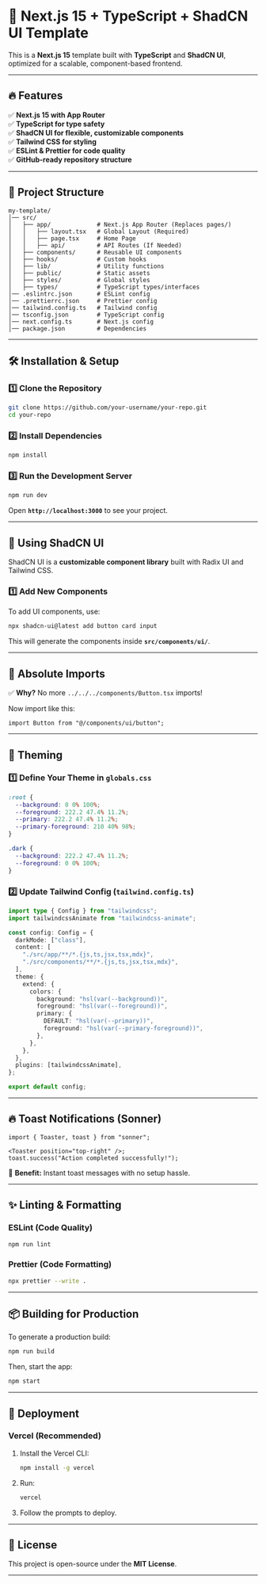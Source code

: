 # 🚀 Next.js 15 + TypeScript + ShadCN UI Template

This is a **Next.js 15** template built with **TypeScript** and **ShadCN UI**, optimized for a scalable, component-based frontend.

---

## 🔥 Features
✅ **Next.js 15 with App Router**  
✅ **TypeScript for type safety**  
✅ **ShadCN UI for flexible, customizable components**  
✅ **Tailwind CSS for styling**  
✅ **ESLint & Prettier for code quality**  
✅ **GitHub-ready repository structure**  

---

## 📂 Project Structure
```
my-template/
│── src/
│   ├── app/             # Next.js App Router (Replaces pages/)
│   │   ├── layout.tsx   # Global Layout (Required)
│   │   ├── page.tsx     # Home Page
│   │   ├── api/         # API Routes (If Needed)
│   ├── components/      # Reusable UI components
│   ├── hooks/           # Custom hooks
│   ├── lib/             # Utility functions
│   ├── public/          # Static assets
│   ├── styles/          # Global styles
│   ├── types/           # TypeScript types/interfaces
│── .eslintrc.json       # ESLint config
│── .prettierrc.json     # Prettier config
│── tailwind.config.ts   # Tailwind config
│── tsconfig.json        # TypeScript config
│── next.config.ts       # Next.js config
│── package.json         # Dependencies
```

---

## 🛠️ Installation & Setup
### **1️⃣ Clone the Repository**
```bash
git clone https://github.com/your-username/your-repo.git
cd your-repo
```

### **2️⃣ Install Dependencies**
```bash
npm install
```

### **3️⃣ Run the Development Server**
```bash
npm run dev
```
Open **`http://localhost:3000`** to see your project.

---

## 🎨 Using ShadCN UI
ShadCN UI is a **customizable component library** built with Radix UI and Tailwind CSS.

### **1️⃣ Add New Components**
To add UI components, use:
```bash
npx shadcn-ui@latest add button card input
```
This will generate the components inside **`src/components/ui/`**.

---

## 🎯 Absolute Imports
✅ **Why?** No more `../../../components/Button.tsx` imports!

Now import like this:
```tsx
import Button from "@/components/ui/button";
```

---

## 🎨 Theming

### **1️⃣ Define Your Theme in `globals.css`**
```css
:root {
  --background: 0 0% 100%;
  --foreground: 222.2 47.4% 11.2%;
  --primary: 222.2 47.4% 11.2%;
  --primary-foreground: 210 40% 98%;
}

.dark {
  --background: 222.2 47.4% 11.2%;
  --foreground: 0 0% 100%;
}
```

### **2️⃣ Update Tailwind Config (`tailwind.config.ts`)**
```ts
import type { Config } from "tailwindcss";
import tailwindcssAnimate from "tailwindcss-animate";

const config: Config = {
  darkMode: ["class"],
  content: [
    "./src/app/**/*.{js,ts,jsx,tsx,mdx}",
    "./src/components/**/*.{js,ts,jsx,tsx,mdx}",
  ],
  theme: {
    extend: {
      colors: {
        background: "hsl(var(--background))",
        foreground: "hsl(var(--foreground))",
        primary: {
          DEFAULT: "hsl(var(--primary))",
          foreground: "hsl(var(--primary-foreground))",
        },
      },
    },
  },
  plugins: [tailwindcssAnimate],
};

export default config;
```

---

## 🔥 Toast Notifications (Sonner)

```tsx
import { Toaster, toast } from "sonner";

<Toaster position="top-right" />;
toast.success("Action completed successfully!");
```
🎯 **Benefit:** Instant toast messages with no setup hassle.

---

## ✨ Linting & Formatting
### **ESLint (Code Quality)**
```bash
npm run lint
```
### **Prettier (Code Formatting)**
```bash
npx prettier --write .
```

---

## 📦 Building for Production
To generate a production build:
```bash
npm run build
```
Then, start the app:
```bash
npm start
```

---

## 🚀 Deployment
### **Vercel (Recommended)**
1. Install the Vercel CLI:
   ```bash
   npm install -g vercel
   ```
2. Run:
   ```bash
   vercel
   ```
3. Follow the prompts to deploy.

---

## 📜 License
This project is open-source under the **MIT License**.

---